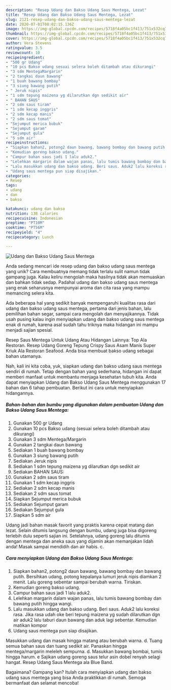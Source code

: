 ```yaml
---
description: "Resep Udang dan Bakso Udang Saus Mentega, Lezat"
title: "Resep Udang dan Bakso Udang Saus Mentega, Lezat"
slug: 2121-resep-udang-dan-bakso-udang-saus-mentega-lezat
date: 2020-07-01T08:02:15.136Z
image: https://img-global.cpcdn.com/recipes/5718f4a05bc1f413/751x532cq70/udang-dan-bakso-udang-saus-mentega-foto-resep-utama.jpg
thumbnail: https://img-global.cpcdn.com/recipes/5718f4a05bc1f413/751x532cq70/udang-dan-bakso-udang-saus-mentega-foto-resep-utama.jpg
cover: https://img-global.cpcdn.com/recipes/5718f4a05bc1f413/751x532cq70/udang-dan-bakso-udang-saus-mentega-foto-resep-utama.jpg
author: Vera Stevens
ratingvalue: 3.5
reviewcount: 10
recipeingredient:
- "500 gr Udang"
- "10 pcs Bakso udang sesuai selera boleh ditambah atau dikurangi"
- "3 sdm MentegaMargarin"
- "2 tangkai daun bawang"
- "1 buah bawang bombay"
- "3 siung bawang putih"
- " Jeruk nipis"
- "1 sdm tepung maizena yg dilarutkan dgn sedikit air"
- " BAHAN SAUS"
- "2 sdm saus tiram"
- "1 sdm kecap inggris"
- "2 sdm kecap manis"
- "2 sdm saus tomat"
- "Sejumput merica bubuk"
- "Sejumput garam"
- "Sejumput gula"
- "5 sdm air"
recipeinstructions:
- "Siapkan bahan2, potong2 daun bawang, bawang bombay dan bawang putih. Bersihkan udang, potong kepalanya lumuri jeruk nipis diamkan 2 menit. Lalu goreng sebentar sampai berubah warna. Tiriskan."
- "Kemudian goreng bakso udang."
- "Campur bahan saus jadi 1 lalu aduk2."
- "Lelehkan margarin dalam wajan panas, lalu tumis bawang bombay dan bawang putih hingga wangi."
- "Lalu masukkan udang dan bakso udang. Beri saus. Aduk2 lalu koreksi rasa. Jika rasa udah oke beri tepung maizena yg sudah dilarutkan dgn air aduk2 lalu taburi daun bawang dan aduk lagi sebentar. Kemudian matikan kompor"
- "Udang saus mentega pun siap disajikan."
categories:
- Resep
tags:
- udang
- dan
- bakso

katakunci: udang dan bakso 
nutrition: 138 calories
recipecuisine: Indonesian
preptime: "PT10M"
cooktime: "PT56M"
recipeyield: "4"
recipecategory: Lunch

---
```



![Udang dan Bakso Udang Saus Mentega](https://img-global.cpcdn.com/recipes/5718f4a05bc1f413/751x532cq70/udang-dan-bakso-udang-saus-mentega-foto-resep-utama.jpg)

Anda sedang mencari ide resep udang dan bakso udang saus mentega yang unik? Cara membuatnya memang tidak terlalu sulit namun tidak gampang juga. Kalau keliru mengolah maka hasilnya tidak akan memuaskan dan bahkan tidak sedap. Padahal udang dan bakso udang saus mentega yang enak seharusnya mempunyai aroma dan cita rasa yang mampu memancing selera kita.

Ada beberapa hal yang sedikit banyak mempengaruhi kualitas rasa dari udang dan bakso udang saus mentega, pertama dari jenis bahan, lalu pemilihan bahan segar, sampai cara mengolah dan menyajikannya. Tidak usah pusing kalau ingin menyiapkan udang dan bakso udang saus mentega enak di rumah, karena asal sudah tahu triknya maka hidangan ini mampu menjadi sajian spesial.

Resep Saus Mentega Untuk Udang Atau Hidangan Lainnya: Top Ala Restoran. Resep Udang Goreng Tepung Crispy Saus Asam Manis Super Kriuk Ala Restoran Seafood. Anda bisa membuat bakso udang sebagai bahan utamanya.


Nah, kali ini kita coba, yuk, siapkan udang dan bakso udang saus mentega sendiri di rumah. Tetap dengan bahan yang sederhana, hidangan ini dapat memberi manfaat untuk membantu menjaga kesehatan tubuh kita. Anda dapat menyiapkan Udang dan Bakso Udang Saus Mentega menggunakan 17 bahan dan 6 tahap pembuatan. Berikut ini cara untuk menyiapkan hidangannya.

<!--inarticleads1-->

##### Bahan-bahan dan bumbu yang digunakan dalam pembuatan Udang dan Bakso Udang Saus Mentega:

1. Gunakan 500 gr Udang
1. Gunakan 10 pcs Bakso udang (sesuai selera boleh ditambah atau dikurangi)
1. Gunakan 3 sdm Mentega/Margarin
1. Gunakan 2 tangkai daun bawang
1. Sediakan 1 buah bawang bombay
1. Gunakan 3 siung bawang putih
1. Sediakan  Jeruk nipis
1. Sediakan 1 sdm tepung maizena yg dilarutkan dgn sedikit air
1. Sediakan  BAHAN SAUS:
1. Gunakan 2 sdm saus tiram
1. Gunakan 1 sdm kecap inggris
1. Sediakan 2 sdm kecap manis
1. Sediakan 2 sdm saus tomat
1. Siapkan Sejumput merica bubuk
1. Sediakan Sejumput garam
1. Sediakan Sejumput gula
1. Siapkan 5 sdm air


Udang jadi bahan masak favorit yang praktis karena cepat matang dan lezat. Selain ditumis langsung dengan bumbu, udang juga bisa digoreng terlebih dulu seperti sajian ini. Setelahnya, udang goreng lalu ditumis dengan mentega dan aneka saus yang dijamin akan memanjakan lidah anda! Masak sampai mendidih dan air habis. c. 

<!--inarticleads2-->

##### Cara menyiapkan Udang dan Bakso Udang Saus Mentega:

1. Siapkan bahan2, potong2 daun bawang, bawang bombay dan bawang putih. Bersihkan udang, potong kepalanya lumuri jeruk nipis diamkan 2 menit. Lalu goreng sebentar sampai berubah warna. Tiriskan.
1. Kemudian goreng bakso udang.
1. Campur bahan saus jadi 1 lalu aduk2.
1. Lelehkan margarin dalam wajan panas, lalu tumis bawang bombay dan bawang putih hingga wangi.
1. Lalu masukkan udang dan bakso udang. Beri saus. Aduk2 lalu koreksi rasa. Jika rasa udah oke beri tepung maizena yg sudah dilarutkan dgn air aduk2 lalu taburi daun bawang dan aduk lagi sebentar. Kemudian matikan kompor
1. Udang saus mentega pun siap disajikan.


Masukkan udang dan masak hingga matang atau berubah warna. d. Tuang semua bahan saus dan tuang sedikit air. Panaskan hingga mentega/margarin meleleh sempurna. d. Masukkan bawang bombai, tumis hingga harum. e Sajikan udang goreng saus telur asin dobel renyah selagi hangat. Resep Udang Saus Mentega ala Blue Band. 

Bagaimana? Gampang kan? Itulah cara menyiapkan udang dan bakso udang saus mentega yang bisa Anda praktikkan di rumah. Semoga bermanfaat dan selamat mencoba!
